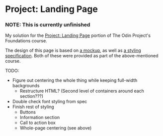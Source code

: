 # Project: Landing Page
### NOTE: This is currently unfinished

My solution for the [Project: Landing Page](https://www.theodinproject.com/lessons/foundations-landing-page) portion of The Odin Project's Foundations course.

The design of this page is based on [a mockup](design-mockup.png), as well as [a styling specification](design-spec.png). Both of these were provided as part of the above-mentioned course.

TODO: 
- Figure out centering the whole thing while keeping full-width backgrounds
    - Restructure HTML? (Second level of containers around each section???)
- Double check font styling from spec
- Finish rest of styling
    - Buttons
    - Information section
    - Call to action box
    - Whole-page centering (see above)
